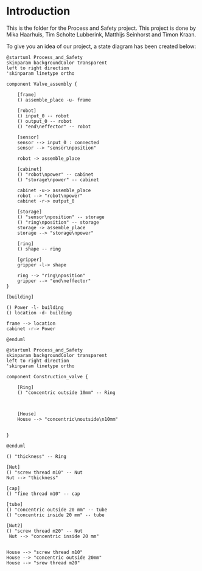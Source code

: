 # Introduction

This is the folder for the Process and Safety project. This project is done by Mika Haarhuis, Tim Scholte Lubberink, Matthijs Seinhorst and Timon Kraan.

To give you an idea of our project, a state diagram has been created below:

```plantuml
@startuml Process_and_Safety
skinparam backgroundColor transparent
left to right direction
'skinparam linetype ortho

component Valve_assembly {
    
    [frame]
    () assemble_place -u- frame

    [robot]
    () input_0 -- robot
    () output_0 -- robot
    () "end\neffector" -- robot

    [sensor]
    sensor --> input_0 : connected
    sensor --> "sensor\nposition"
    
    robot -> assemble_place

    [cabinet]
    () "robot\npower" -- cabinet
    () "storage\npower" -- cabinet
   
    cabinet -u-> assemble_place
    robot --> "robot\npower"
    cabinet -r-> output_0
    
    [storage]
    () "sensor\nposition" -- storage
    () "ring\nposition" -- storage
    storage -> assemble_place
    storage --> "storage\npower"

    [ring]
    () shape -- ring
    
    [gripper]
    gripper -l-> shape
    
    ring --> "ring\nposition"
    gripper --> "end\neffector"
}

[building]

() Power -l- building
() location -d- building

frame --> location
cabinet -r-> Power

@enduml
```
```plantuml
@startuml Process_and_Safety
skinparam backgroundColor transparent
left to right direction
'skinparam linetype ortho

component Construction_valve {
    
    [Ring]
    () "concentric outside 10mm" -- Ring



    [House]
    House --> "concentric\noutside\n10mm"

    
}

@enduml
```

    () "thickness" -- Ring

    [Nut]
    () "screw thread m10" -- Nut
    Nut --> "thickness"

    [cap]
    () "fine thread m10" -- cap

    [tube]
    () "concentric outside 20 mm" -- tube
    () "concentric inside 20 mm" -- tube

    [Nut2]
    () "screw thread m20" -- Nut
     Nut --> "concentric inside 20 mm"


    House --> "screw thread m10"
    House --> "concentric outside 20mm"
    House --> "srew thread m20"